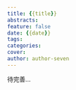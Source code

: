 ```yaml
---
title: {{title}}
abstracts: 
feature: false
date: {{date}}
tags:
categories:
cover: 
author: author-seven
---
```


待完善...